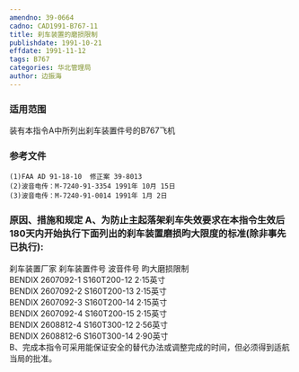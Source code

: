 ```yaml
---
amendno: 39-0664  
cadno: CAD1991-B767-11  
title: 刹车装置的磨损限制  
publishdate: 1991-10-21  
effdate: 1991-11-12  
tags: B767  
categories: 华北管理局  
author: 边振海  
---
```

  
### 适用范围  
装有本指令A中所列出刹车装置件号的B767飞机  
  
<!--more-->  
### 参考文件  
    (1)FAA AD 91-18-10  修正案 39-8013  
    (2)波音电传：M-7240-91-3354 1991年 10月 15日  
    (3)波音电传：M-7240-91-0014 1991年 1月 2日  
  
### 原因、措施和规定 A、为防止主起落架刹车失效要求在本指令生效后180天内开始执行下面列出的刹车装置磨损昀大限度的标准(除非事先已执行):  
刹车装置厂家  刹车装置件号  波音件号  昀大磨损限制  
BENDIX  2607092-1  S160T200-12  2·15英寸  
BENDIX  2607092-2  S160T200-13  2·15英寸  
BENDIX  2607092-3  S160T200-14  2·15英寸  
BENDIX  2607092-4  S160T200-15  2·15英寸  
BENDIX  2608812-4  S160T300-12  2·56英寸  
BENDIX  2608812-6  S160T300-14  2·90英寸  
    B、完成本指令可采用能保证安全的替代办法或调整完成的时间，但必须得到适航当局的批准。  
      
